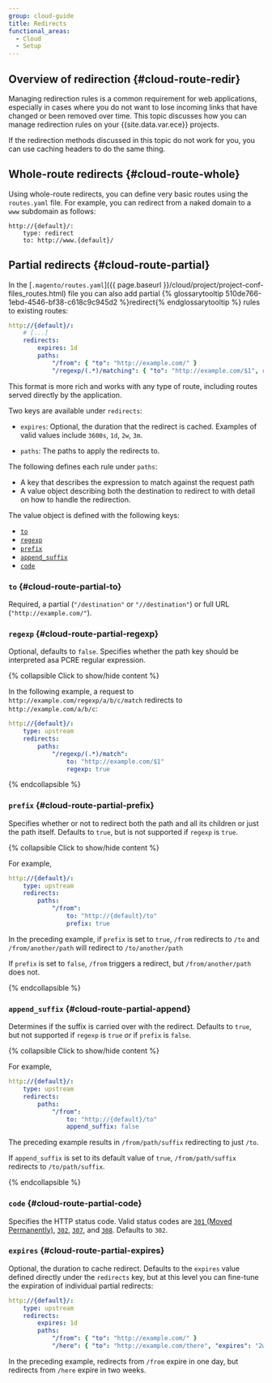 ```yaml
---
group: cloud-guide
title: Redirects
functional_areas:
  - Cloud
  - Setup
---
```


## Overview of redirection {#cloud-route-redir}

Managing redirection rules is a common requirement for web applications, especially in cases where you do not want to lose incoming links that have changed or been removed over time. This topic discusses how you can manage redirection rules on your
{{site.data.var.ece}} projects.

If the redirection methods discussed in this topic do not work for you, you can use caching headers to do the same thing.

## Whole-route redirects {#cloud-route-whole}

Using whole-route redirects, you can define very basic routes using the `routes.yaml` file. For example, you can redirect from a naked domain to a `www` subdomain as follows:

```yanl
http://{default}/:
    type: redirect
    to: http://www.{default}/
```

## Partial redirects {#cloud-route-partial}

In the [`.magento/routes.yaml`]({{ page.baseurl }}/cloud/project/project-conf-files_routes.html) file you can also add partial {% glossarytooltip 510de766-1ebd-4546-bf38-c618c9c945d2 %}redirect{% endglossarytooltip %} rules
to existing routes:

```yaml
http://{default}/:
    # [...]
    redirects:
        expires: 1d
        paths:
            "/from": { "to": "http://example.com/" }
            "/regexp/(.*)/matching": { "to": "http://example.com/$1", regexp: true }
```

This format is more rich and works with any type of route, including routes served directly by the application.

Two keys are available under `redirects`:

-  `expires`: Optional, the duration that the redirect is cached.
    Examples of valid values include `3600s`, `1d`, `2w`, `3m`.

-  `paths`: The paths to apply the redirects to.

The following defines each rule under `paths`:

-  A key that describes the expression to match against the request path
-  A value object describing both the destination to redirect to with detail on how to handle the redirection.

The value object is defined with the following keys:

-  [`to`](#cloud-route-partial-to)
-  [`regexp`](#cloud-route-partial-regexp)
-  [`prefix`](#cloud-route-partial-prefix)
-  [`append_suffix`](#cloud-route-partial-append)
-  [`code`](#cloud-route-partial-code)

### `to` {#cloud-route-partial-to}

Required, a partial (`"/destination"` or `"//destination"`) or full URL (`"http://example.com/"`).

### `regexp` {#cloud-route-partial-regexp}

Optional, defaults to `false`. Specifies whether the path key should be interpreted asa PCRE regular expression.

{% collapsible Click to show/hide content %}

In the following example, a request to `http://example.com/regexp/a/b/c/match` redirects to `http://example.com/a/b/c`:

```yaml
http://{default}/:
    type: upstream
    redirects:
        paths:
            "/regexp/(.*)/match":
                to: "http://example.com/$1"
                regexp: true
```

{% endcollapsible %}

### `prefix` {#cloud-route-partial-prefix}
Specifies whether or not to redirect both the path and all its children or just the path itself. Defaults to `true`, but is not supported if `regexp` is `true`.

{% collapsible Click to show/hide content %}

For example,

```yaml
http://{default}/:
    type: upstream
    redirects:
        paths:
            "/from":
                to: "http://{default}/to"
                prefix: true
```

In the preceding example, if `prefix` is set to `true`, `/from` redirects to `/to` and `/from/another/path` will redirect to `/to/another/path`

If `prefix` is set to `false`, `/from` triggers a redirect, but `/from/another/path` does not.

{% endcollapsible %}

### `append_suffix` {#cloud-route-partial-append}
Determines if the suffix is carried over with the redirect. Defaults to `true`, but not supported if `regexp` is `true` *or* if `prefix` is `false`.

{% collapsible Click to show/hide content %}

For example,

```yaml
http://{default}/:
    type: upstream
    redirects:
        paths:
            "/from":
                to: "http://{default}/to"
                append_suffix: false
```

The preceding example results in `/from/path/suffix` redirecting to just `/to`.

If `append_suffix` is set to its default value of `true`, `/from/path/suffix` redirects to `/to/path/suffix`.

{% endcollapsible %}

### `code` {#cloud-route-partial-code}

Specifies the HTTP status code. Valid status codes are [`301` (Moved Permanently)](https://www.w3.org/Protocols/rfc2616/rfc2616-sec10.html#sec10.3.2), [`302`](https://www.w3.org/Protocols/rfc2616/rfc2616-sec10.html#sec10.3.3), [`307`](https://www.w3.org/Protocols/rfc2616/rfc2616-sec10.html#sec10.3.8), and [`308`](https://tools.ietf.org/html/rfc7238). Defaults to `302`.

### `expires` {#cloud-route-partial-expires}

Optional, the duration to cache redirect. Defaults to the `expires` value defined directly under the `redirects` key, but at this level you can fine-tune the expiration of individual partial redirects:

```yaml
http://{default}/:
    type: upstream
    redirects:
        expires: 1d
        paths:
            "/from": { "to": "http://example.com/" }
            "/here": { "to": "http://example.com/there", "expires": "2w" }
```

In the preceding example, redirects from `/from` expire in one day, but redirects from `/here` expire in two weeks.
